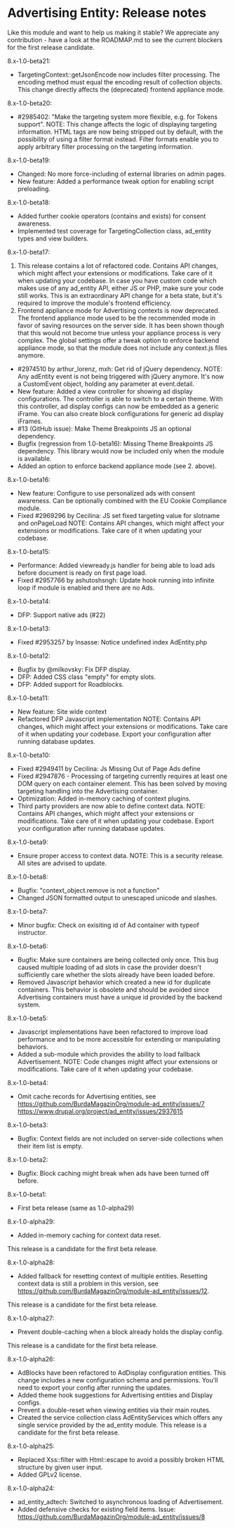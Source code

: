 # Advertising Entity: Release notes

Like this module and want to help us making it stable?
We appreciate any contribution - have a look at the ROADMAP.md
to see the current blockers for the first release candidate.

8.x-1.0-beta21:
- TargetingContext::getJsonEncode now includes filter processing.
  The encoding method must equal the encoding result of collection objects.
  This change directly affects the (deprecated) frontend appliance mode.

8.x-1.0-beta20:
- #2985402: "Make the targeting system more flexible, e.g. for Tokens support".
  NOTE: This change affects the logic of displaying targeting information.
  HTML tags are now being stripped out by default, with the possibility
  of using a filter format instead. Filter formats enable you to apply
  arbitrary filter processing on the targeting information.

8.x-1.0-beta19:
- Changed: No more force-including of external libraries on admin pages.
- New feature: Added a performance tweak option for enabling script preloading.

8.x-1.0-beta18:
- Added further cookie operators (contains and exists) for consent awareness.
- Implemented test coverage for TargetingCollection class,
  ad_entity types and view builders.

8.x-1.0-beta17:
1. This release contains a lot of refactored code.
   Contains API changes, which might affect your extensions or modifications.
   Take care of it when updating your codebase. In case you have custom code
   which makes use of any ad_entity API, either JS or PHP, make sure your
   code still works. This is an extraordinary API change for a beta state,
   but it's required to improve the module's frontend efficiency.
2. Frontend appliance mode for Advertising contexts is now deprecated.
   The frontend appliance mode used to be the recommended mode in favor of
   saving resources on the server side. It has been shown though that this
   would not become true unless your appliance process is very complex.
   The global settings offer a tweak option to enforce backend appliance mode,
   so that the module does not include any context.js files anymore.
- #2974510 by arthur_lorenz, mxh: Get rid of jQuery dependency.
  NOTE: Any adEntity event is not being triggered with jQuery anymore.
  It's now a CustomEvent object, holding any parameter at event.detail.
- New feature: Added a view controller for showing ad display configurations.
  The controller is able to switch to a certain theme. With this controller,
  ad display configs can now be embedded as a generic iFrame. You can also
  create block configurations for generic ad display iFrames.
- #13 (GitHub issue): Make Theme Breakpoints JS an optional dependency.
- Bugfix (regression from 1.0-beta16): Missing Theme Breakpoints JS dependency.
  This library would now be included only when the module is available.
- Added an option to enforce backend appliance mode (see 2. above).

8.x-1.0-beta16:
- New feature: Configure to use personalized ads with consent awareness.
  Can be optionally combined with the EU Cookie Compliance module.
- Fixed #2969296 by Cecilina: JS set fixed targeting
  value for slotname and onPageLoad
NOTE: Contains API changes, which might affect your extensions or modifications.
      Take care of it when updating your codebase.

8.x-1.0-beta15:
- Performance: Added viewready.js handler for being able to load
  ads before document is ready on first page load.
- Fixed #2957766 by ashutoshsngh: Update hook running into infinite
  loop if module is enabled and there are no Ads.

8.x-1.0-beta14:
- DFP: Support native ads (#22)

8.x-1.0-beta13:
- Fixed #2953257 by Insasse: Notice undefined index AdEntity.php

8.x-1.0-beta12:
- Bugfix by @milkovsky: Fix DFP display.
- DFP: Added CSS class "empty" for empty slots.
- DFP: Added support for Roadblocks.

8.x-1.0-beta11:
- New feature: Site wide context
- Refactored DFP Javascript implementation
NOTE: Contains API changes, which might affect your extensions or modifications.
Take care of it when updating your codebase. Export your configuration after
running database updates.

8.x-1.0-beta10:
- Fixed #2949411 by Cecilina: Js Missing Out of Page Ads define
- Fixed #2947876 - Processing of targeting currently requires
  at least one DOM query on each container element. This has been solved
  by moving targeting handling into the Advertising container.
- Optimization: Added in-memory caching of context plugins.
- Third party providers are now able to define context data.
NOTE: Contains API changes, which might affect your extensions or modifications.
Take care of it when updating your codebase. Export your configuration after
running database updates.

8.x-1.0-beta9:
- Ensure proper access to context data.
NOTE: This is a security release. All sites are advised to update.

8.x-1.0-beta8:
- Bugfix: "context_object.remove is not a function"
- Changed JSON formatted output to unescaped unicode and slashes.

8.x-1.0-beta7:
- Minor bugfix: Check on exisiting id of Ad container with typeof instructor.

8.x-1.0-beta6:
- Bugfix: Make sure containers are being collected only once.
  This bug caused multiple loading of ad slots in case the provider
  doesn't sufficiently care whether the slots already have been loaded before.
- Removed Javascript behavior which created a new id for duplicate containers.
  This behavior is obsolete and should be avoided since Advertising containers
  must have a unique id provided by the backend system.

8.x-1.0-beta5:
- Javascript implementations have been refactored to improve load performance
  and to be more accessible for extending or manipulating behaviors.
- Added a sub-module which provides the ability to load fallback Advertisement.
NOTE: Code changes might affect your extensions or modifications.
Take care of it when updating your codebase.

8.x-1.0-beta4:
- Omit cache records for Advertising entities, see
  https://github.com/BurdaMagazinOrg/module-ad_entity/issues/7
  https://www.drupal.org/project/ad_entity/issues/2937615

8.x-1.0-beta3:
- Bugfix: Context fields are not included on server-side collections
  when their item list is empty.

8.x-1.0-beta2:
- Bugfix: Block caching might break when ads have been turned off before.

8.x-1.0-beta1:
- First beta release (same as 1.0-alpha29)

8.x-1.0-alpha29:
- Added in-memory caching for context data reset.

This release is a candidate for the first beta release.

8.x-1.0-alpha28:
- Added fallback for resetting context of multiple entities.
  Resetting context data is still a problem in this version, see
  https://github.com/BurdaMagazinOrg/module-ad_entity/issues/12.

This release is a candidate for the first beta release.

8.x-1.0-alpha27:
- Prevent double-caching when a block already holds the display config.

This release is a candidate for the first beta release.

8.x-1.0-alpha26:
- AdBlocks have been refactored to AdDisplay configuration entities.
  This change includes a new configuration schema and permissions.
  You'll need to export your config after running the updates.
- Added theme hook suggestions for Advertising entities and Display configs.
- Prevent a double-reset when viewing entities via their main routes.
- Created the service collection class AdEntityServices which offers
  any single service provided by the ad_entity module.
This release is a candidate for the first beta release.

8.x-1.0-alpha25:
- Replaced Xss::filter with Html::escape to avoid a possibly broken
  HTML structure by given user input.
- Added GPLv2 license.

8.x-1.0-alpha24:
- ad_entity_adtech: Switched to asynchronous loading of Advertisement.
- Added defensive checks for existing field items.
  Issue: https://github.com/BurdaMagazinOrg/module-ad_entity/issues/8
